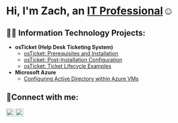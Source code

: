 <h1>Hi, I'm Zach, an <a href=https://www.linkedin.com/in/zach-fields-68a908335?lipi=urn%3Ali%3Apage%3Ad_flagship3_profile_view_base_contact_details%3BFDldzGqFQEmaHTYRW%2FxZUQ%3D%3D>IT Professional</a>☺</h1>

<h2>👨‍💻 Information Technology Projects:</h2>

- <b>osTicket (Help Desk Ticketing System)</b>
  - [osTicket: Prerequisites and Installation](https://github.com/ZachFields05/osticket-prereqs)
  - [osTicket: Post-Installation Configuration](https://github.com/ZachFields05/https-github.com-ZachFields05-post-install-config)
  - [osTicket: Ticket Lifecycle Examples](https://github.com/ZachFields05/ticket-lifecycle)
- <b>Microsoft Azure</b>
  - [Configuring Active Directory within Azure VMs](https://github.com/ZachFields05/Configuring-Active-Directory-within-Azure-VMs/tree/main)


<h2>🤳Connect with me:</h2>


[<img align="left" alt="Josh | LinkedIn" width="22px" src="https://cdn.jsdelivr.net/npm/simple-icons@v3/icons/linkedin.svg" />][linkedin]
[<img align="left" alt="Josh | Instagram" width="22px" src="https://cdn.jsdelivr.net/npm/simple-icons@v3/icons/instagram.svg" />][instagram]

[instagram]: https://www.instagram.com/zachrf/
[linkedin]: https://www.linkedin.com/in/zach-fields-68a908335?lipi=urn%3Ali%3Apage%3Ad_flagship3_profile_view_base_contact_details%3BFDldzGqFQEmaHTYRW%2FxZUQ%3D%3D

